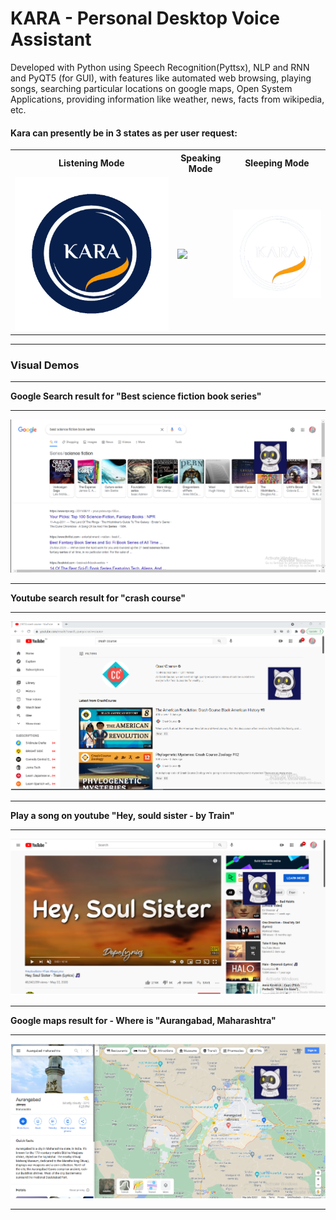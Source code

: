 # KARA - Personal Desktop Voice Assistant

Developed with Python using Speech Recognition(Pyttsx), NLP and RNN and PyQT5 (for GUI), with features like automated web browsing, playing songs, searching particular locations on google maps, Open System Applications, providing information like weather, news, facts from wikipedia, etc.

<h4> Kara can presently be in 3 states as per user request: </h4>
<table>
  <tr>
    <th> Listening Mode </th> <th> Speaking Mode </th> <th> Sleeping Mode </th>
  </tr>
  <tr> <td><img src="images/kara_listening.gif" width="100%"></td> 
    <td> <img src="images/robo_cat.gif" width="70%"> </td> 
    <td><img src="images/kara_logo-removebg-preview.png" width="200%"> </td>
  </tr>
  
</table>
  
<hr>
<h3> Visual Demos </h3>
<hr>
<b> Google Search result for "Best science fiction book series" </b>
<hr>
<img src="images/example.png">
<hr>
<b> Youtube search result for "crash course" </b>
<hr>
<img src="images/example1.png">
<hr>
<b> Play a song on youtube "Hey, sould sister - by Train" </b>
<hr>
<img src="images/example2.png">
<hr>
<b> Google maps result for - Where is "Aurangabad, Maharashtra" </b>
<hr>
<img src="images/example3.png">
<hr>
